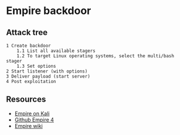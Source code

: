 # Empire backdoor

## Attack tree

```text
1 Create backdoor
    1.1 List all available stagers
    1.2 To target Linux operating systems, select the multi/bash stager
    1.3 Set options
2 Start listener (with options)
3 Deliver payload (start server)
4 Post exploitation
```

## Resources

* [Empire on Kali](https://www.kali.org/tools/powershell-empire/)
* [Github Empire 4](https://github.com/BC-SECURITY/Empire)
* [Empire wiki](https://bc-security.gitbook.io/empire-wiki/)